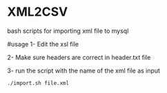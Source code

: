 # XML2CSV
bash scripts for importing xml file to mysql

#usage
1- Edit the xsl file

2- Make sure headers are correct in header.txt file

3- run the script with the name of the xml file as input

```bash
./import.sh file.xml
```
